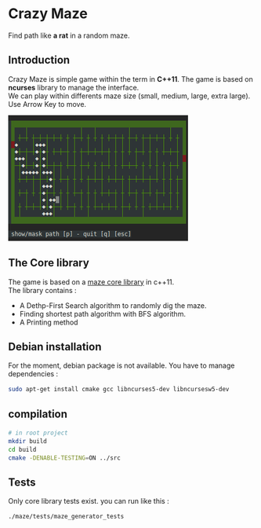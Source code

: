 # Crazy Maze

Find path like **a rat** in a random maze.

## Introduction

Crazy Maze is simple game within the term in **C++11**. The game is based on **ncurses** library to manage the interface.\
We can play within differents maze size (small, medium, large, extra large).\
Use Arrow Key to move.

![maze](maze.png)

## The Core library

The game is based on a [maze core library](https://github.com/benoit-bst/crazymaze/tree/master/src/maze) in c++11.\
The library contains :

- A Dethp-First Search algorithm to randomly dig the maze.
- Finding shortest path algorithm with BFS algorithm.
- A Printing method

## Debian installation

For the moment, debian package is not available.
You have to manage dependencies :

```bash
sudo apt-get install cmake gcc libncurses5-dev libncursesw5-dev
```

## compilation

```bash
# in root project
mkdir build
cd build
cmake -DENABLE-TESTING=ON ../src
```

## Tests

Only core library tests exist. you can run like this :

```bash
./maze/tests/maze_generator_tests
```
